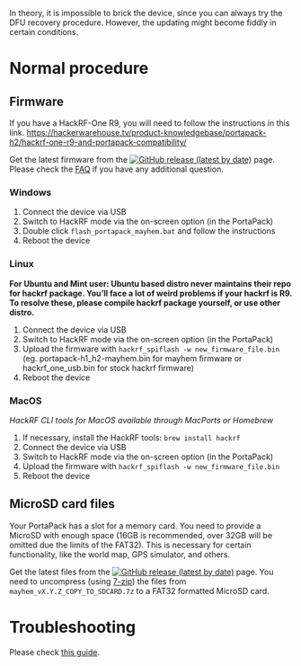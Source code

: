 In theory, it is impossible to brick the device, since you can always try the DFU recovery procedure. However, the updating might become fiddly in certain conditions.

# Normal procedure

## Firmware
If you have a HackRF-One R9, you will need to follow the instructions in this link.
https://hackerwarehouse.tv/product-knowledgebase/portapack-h2/hackrf-one-r9-and-portapack-compatibility/

Get the latest firmware from the [![GitHub release (latest by date)](https://img.shields.io/github/v/release/eried/portapack-mayhem?label=Releases&style=social)](https://github.com/eried/portapack-mayhem/releases/latest) page. Please check the [FAQ](https://github.com/eried/portapack-mayhem#frequently-asked-questions) if you have any additional question.

### Windows

1. Connect the device via USB
2. Switch to HackRF mode via the on-screen option (in the PortaPack)
3. Double click `flash_portapack_mayhem.bat` and follow the instructions
4. Reboot the device

### Linux

**For Ubuntu and Mint user: Ubuntu based distro never maintains their repo for hackrf package. You’ll face a lot of weird problems if your hackrf is R9.**
**To resolve these, please compile hackrf package yourself, or use other distro.**

1. Connect the device via USB
2. Switch to HackRF mode via the on-screen option (in the PortaPack)
3. Upload the firmware with `hackrf_spiflash -w new_firmware_file.bin` (eg. portapack-h1_h2-mayhem.bin for mayhem firmware or hackrf_one_usb.bin for stock hackrf firmware)
4. Reboot the device

### MacOS

_HackRF CLI tools for MacOS available through MacPorts or Homebrew_

1. If necessary, install the HackRF tools: `brew install hackrf`
2. Connect the device via USB
3. Switch to HackRF mode via the on-screen option (in the PortaPack)
4. Upload the firmware with `hackrf_spiflash -w new_firmware_file.bin` 
5. Reboot the device

## MicroSD card files

Your PortaPack has a slot for a memory card. You need to provide a MicroSD with enough space (16GB is recommended, over 32GB will be omitted due the limits of the FAT32). This is necessary for certain functionality, like the world map, GPS simulator, and others. 

Get the latest files from the [![GitHub release (latest by date)](https://img.shields.io/github/v/release/eried/portapack-mayhem?label=Releases&style=social)](https://github.com/eried/portapack-mayhem/releases/latest) page. You need to uncompress (using [7-zip](https://www.7-zip.org/download.html)) the files from `mayhem_vX.Y.Z_COPY_TO_SDCARD.7z` to a FAT32 formatted MicroSD card. 

# Troubleshooting

Please check [this guide](Update-firmware-troubleshooting).